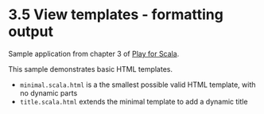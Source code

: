 # 3.5 View templates - formatting output

Sample application from chapter 3 of [Play for Scala](http://bit.ly/playscala).

This sample demonstrates basic HTML templates.

* `minimal.scala.html` is a the smallest possible valid HTML template, with no dynamic parts
* `title.scala.html` extends the minimal template to add a dynamic title